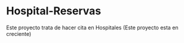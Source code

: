 # Hospital-Reservas
Este proyecto trata de hacer cita en Hospitales (Este proyecto esta en creciente)
